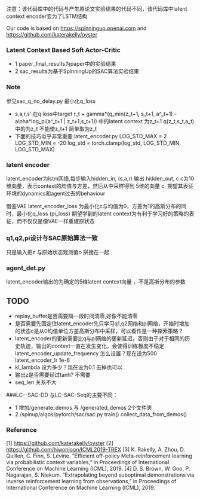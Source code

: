 注意：该代码库中的代码与产生原论文实验结果的代码不同，该代码库中latent context encoder变为了LSTM结构

Our code is based on https://spinningup.openai.com and https://github.com/katerakelly/oyster

### Latent Context Based Soft Actor-Critic
- 1 paper_final_results为paper中的实验结果
- 2 sac_results为基于SpinningUp的SAC算法实验结果

### Note
参见sac_q_no_delay.py 最小化q_loss
- s,a,r,s' 在q loss中target r_t + gamma*(q_min(z_t+1, s_t+1, a^_t+1) - alpha*log_pi(a^_t+1 | z_t+1,s_t+1)) 中的latent context 为z_t+1
q(z_t,s_t,a_t)中的为z_t 不能使z_t+1 简单取为z_t
- 下面的技巧似乎非常重要
latent_encoder.py
LOG_STD_MAX = 2
LOG_STD_MIN = -20
log_std = torch.clamp(log_std, LOG_STD_MIN, LOG_STD_MAX)

### latent encoder
latent_encoder为lstm网络,每步输入hidden_in, (s,a,r) 输出 hidden_out, c
c为10维向量，表示context的均值与方差，然后从中采样得到 5维的向量 c, 期望其表征环境的dynamics和agent过去的behaviour

借鉴VAE latent_encoder_loss 为最小化c与均值为0，方差为1的高斯分布的同时，最小化q_loss (pi_loss)
期望学到的latent context为有利于学习好的策略的表征，而不仅仅是像VAE一样重建原状态

### q1,q2,pi设计与SAC原始算法一致
只是输入把z 与原始状态观测值o 拼接在一起

### agent_det.py
latent_encoder输出的为确定的5维latent context向量 ，不是高斯分布的参数

## TODO
- replay_buffer是否需要隔一段时间清零,好像不能清零
- 是否需要先固定住latent_encoder先只学习q1,q2网络和pi网络，开始时增加的状态c是从0均值单位方差高斯分布中采样，可以看作是一种探索策略？
- latent_encoder的更新需要比q与pi网络的更新延迟，否则由于对于相同的历史轨迹，输出的context一直在发生变化，会使得训练极度不稳定
latent_encoder_update_frequency 怎么设置？现在设为500
latent_encoder_lr 1e-6
- kl_lambda 设为多少？现在设为0.1 去掉也可以
- 输出z是否需要经过tanh? 不需要
- seq_len 关系不大

###LC--SAC-DD
与LC-SAC-Seq的主要不同：
- 1 增加/generate_demos 与 /generated_demos 2个文件夹
- 2 /spinup/algos/pytorch/sac/sac.py train() collect_data_from_demos()


### Reference
[1] https://github.com/katerakelly/oyster
[2] https://github.com/hiwonjoon/ICML2019-TREX
[3] K. Rakelly, A. Zhou, D. Quillen, C. Finn, S. Levine. ”Efficient off-policy Meta-reinforcement learning via probabilistic context variables,” in Proceedings of International Conference on Machine Learning (ICML), 2019.
[4] D. S. Brown, W. Goo, P. Nagarajan, S. Niekum. ”Extrapolating beyond suboptimal demonstrations via inverse reinforcement learning from observations,” in Proceedings of International Conference on Machine Learning (ICML), 2019.
